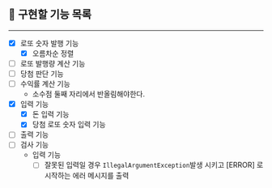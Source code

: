 ## 🔎 구현할 기능 목록
***

- [x] 로또 숫자 발행 기능
  - [x] 오름차순 정렬
- [ ] 로또 발행량 계산 기능
- [ ] 당첨 판단 기능
- [ ] 수익률 계산 기능
  - 소수점 둘째 자리에서 반올림해야한다.
- [x] 입력 기능
  - [x] 돈 입력 기능
  - [x] 당첨 로또 숫자 입력 기능
- [ ] 출력 기능
- [ ] 검사 기능
  - 입력 기능
    - [ ] 잘못된 입력일 경우 `IllegalArgumentException`발생 시키고 [ERROR] 로 시작하는 에러 메시지를 출력